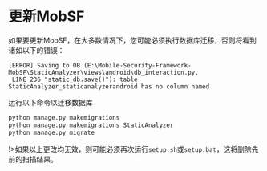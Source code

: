 # 更新MobSF

如果要更新MobSF，在大多数情况下，您可能必须执行数据库迁移，否则将看到诸如以下的错误：

```
[ERROR] Saving to DB (E:\Mobile-Security-Framework-MobSF\StaticAnalyzer\views\android\db_interaction.py,
 LINE 236 "static_db.save()"): table StaticAnalyzer_staticanalyzerandroid has no column named 
```

运行以下命令以迁移数据库

```bash
python manage.py makemigrations
python manage.py makemigrations StaticAnalyzer
python manage.py migrate
```

!>如果以上更改均无效，则可能必须再次运行`setup.sh`或`setup.bat`，这将删除先前的扫描结果。